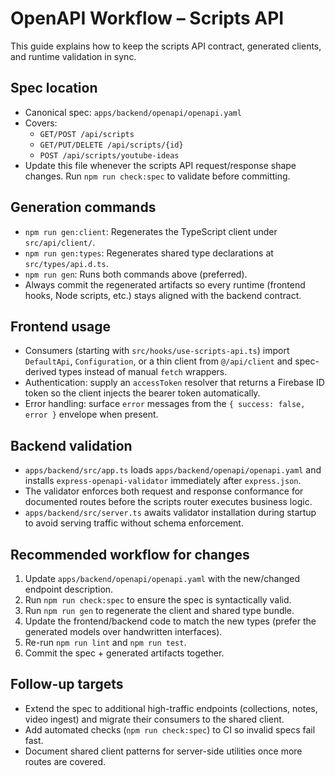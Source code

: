 # OpenAPI Workflow – Scripts API

This guide explains how to keep the scripts API contract, generated clients, and runtime validation in sync.

## Spec location
- Canonical spec: `apps/backend/openapi/openapi.yaml`
- Covers:
  - `GET/POST /api/scripts`
  - `GET/PUT/DELETE /api/scripts/{id}`
  - `POST /api/scripts/youtube-ideas`
- Update this file whenever the scripts API request/response shape changes. Run `npm run check:spec` to validate before committing.

## Generation commands
- `npm run gen:client`: Regenerates the TypeScript client under `src/api/client/`.
- `npm run gen:types`: Regenerates shared type declarations at `src/types/api.d.ts`.
- `npm run gen`: Runs both commands above (preferred).
- Always commit the regenerated artifacts so every runtime (frontend hooks, Node scripts, etc.) stays aligned with the backend contract.

## Frontend usage
- Consumers (starting with `src/hooks/use-scripts-api.ts`) import `DefaultApi`, `Configuration`, or a thin client from `@/api/client` and spec-derived types instead of manual `fetch` wrappers.
- Authentication: supply an `accessToken` resolver that returns a Firebase ID token so the client injects the bearer token automatically.
- Error handling: surface `error` messages from the `{ success: false, error }` envelope when present.

## Backend validation
- `apps/backend/src/app.ts` loads `apps/backend/openapi/openapi.yaml` and installs `express-openapi-validator` immediately after `express.json`.
- The validator enforces both request and response conformance for documented routes before the scripts router executes business logic.
- `apps/backend/src/server.ts` awaits validator installation during startup to avoid serving traffic without schema enforcement.

## Recommended workflow for changes
1. Update `apps/backend/openapi/openapi.yaml` with the new/changed endpoint description.
2. Run `npm run check:spec` to ensure the spec is syntactically valid.
3. Run `npm run gen` to regenerate the client and shared type bundle.
4. Update the frontend/backend code to match the new types (prefer the generated models over handwritten interfaces).
5. Re-run `npm run lint` and `npm run test`.
6. Commit the spec + generated artifacts together.

## Follow-up targets
- Extend the spec to additional high-traffic endpoints (collections, notes, video ingest) and migrate their consumers to the shared client.
- Add automated checks (`npm run check:spec`) to CI so invalid specs fail fast.
- Document shared client patterns for server-side utilities once more routes are covered.
